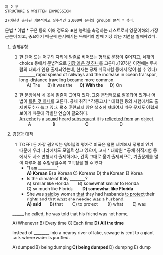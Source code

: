     제 2 부
    STRUCTURE & WRITTEN EXPRESSION
    
    27여년간 출제된 기본적이고 필수적인 2,000여 문제의 group별 분석 * 정리.

 문법 * 어법 * 구문 등의 이해 정도와 표현 능력을 측정하는 테스트로서 영문이해의 가장 근본이 되고, 중요하기 때문에 본서에서는 독해력과 함께 가장 많은 지면을 할애하였다.
 
1. 출제유형
    1. 한 단어 또는 어구의 자리에 밑줄로 비어있는 형태로 문장이 주어지고, 네개의 choice 중에서 문법적으로 <ins>가장 옳은 것 하나</ins>를 고른다.(1976년 이전에는 두사람의 대화가 인용 출제되었는데, 현재는 공채 취직시험 등에서 많이 볼 수 있다)  
    ________ rapid spread of railways and the increase in ocean transpor, long-distance traveling became more common.  
&nbsp;&nbsp;&nbsp;&nbsp;&nbsp;&nbsp;A) The&nbsp;&nbsp;&nbsp;&nbsp;&nbsp;&nbsp;B) It was the&nbsp;&nbsp;&nbsp;&nbsp;&nbsp;&nbsp;**C) With the**&nbsp;&nbsp;&nbsp;&nbsp;&nbsp;&nbsp;D) On
   
    2. 한 문장에서 네 곳에 밑줄이 그어져 있다. 그중 문법적으로 잘못되어 있거나 어법이 <ins>틀린 것 하나</ins>를 고른다. 공채 취직 * 각종고시 * 대학원 등의 시험에서도 출제빈도수가 늘고 있다. 평소 훈련되지 않은 생소한 형태여서 쉬운 문제도 어렵게 보이기 때문에 각별한 연습이 필요하다.  
    <ins>An echo</ins> is a <ins>sound</ins> heard <ins>subsequent</ins> it is <ins>reflected from</ins> an object.  
&nbsp;&nbsp;&nbsp;&nbsp;&nbsp;&nbsp; A &nbsp;&nbsp;&nbsp;&nbsp;&nbsp;&nbsp;&nbsp;&nbsp;&nbsp;&nbsp;&nbsp;&nbsp;&nbsp;&nbsp;&nbsp;&nbsp; B &nbsp;&nbsp;&nbsp;&nbsp;&nbsp;&nbsp;&nbsp;&nbsp;&nbsp;&nbsp;&nbsp;&nbsp;&nbsp;&nbsp;&nbsp;&nbsp;&nbsp;&nbsp;&nbsp;&nbsp;&nbsp;&nbsp;&nbsp; **C** &nbsp;&nbsp;&nbsp;&nbsp;&nbsp;&nbsp;&nbsp;&nbsp;&nbsp;&nbsp;&nbsp;&nbsp;&nbsp;&nbsp;&nbsp;&nbsp;&nbsp;&nbsp;&nbsp;&nbsp;&nbsp;&nbsp;&nbsp;&nbsp; D
2. 경향과 대책
    1. TOEFL은 가장 권위있는 영어실력 평가로 미국은 물론 세계에서 정평이 있기 때문에 우리 나라에서도 모델로 삼고 있으며, 고시 * 대학원 * 공채 취직시험 등에서도 사소 변형시켜 출제하거나, 간혹 그대로 옮겨 출제되므로, 기출문제를 많이 다루어 본 수험생일수록 고득점을 할 수 있다.  
        * "I am _________."     
        **A) Korean**  B) a Korean  C) Koreans  D) the Korean  E) Korea  
        * Is the climate of Italy ________?   
        A) similar like Florida &nbsp;&nbsp;&nbsp;&nbsp;&nbsp;&nbsp; B) somewhat similar to Florida   
        C) so much like Florida &nbsp;&nbsp;&nbsp;&nbsp;&nbsp;&nbsp; **D) somewhat like Florida**
        * She was <ins>said</ins> by women <ins>that</ins> they had husbands <ins>to protect</ins> their rights and that <ins>what</ins> she needed <ins>was</ins> a husband.  
        **A) said**&nbsp;&nbsp;&nbsp;&nbsp;&nbsp;&nbsp; B) that &nbsp;&nbsp;&nbsp;&nbsp;&nbsp;&nbsp;  C) to protect &nbsp;&nbsp;&nbsp;&nbsp;&nbsp;&nbsp;  D) what &nbsp;&nbsp;&nbsp;&nbsp;&nbsp;&nbsp; E) was
   
   ______ he called, he was told that his friend was not home.
   
   A)  Whenever  B) Every time  C) Each time  **D) All the time** 
   
   Instead of ________ into a nearby river of lake, sewage is sent to a giant tank where water is purified.
   
   A) dumped  B) being dumping  **C) being dumped**  D) dumping  E) dump
